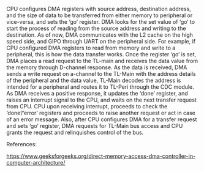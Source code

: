 CPU configures DMA registers with source address, destination address, and the size of data to be transferred from either memory to peripheral or vice-versa, and sets the ‘go’ register. DMA looks for the set value of ‘go’ to start the process of reading from the source address and writing to the destination. As of now, DMA communicates with the L2 cache on the high speed side, and GIPO through UART on the peripheral side. For example, if CPU configured DMA registers to read from memory and write to a peripheral, this is how the data transfer works. Once the register ‘go’ is set, DMA places a read request to the TL-main and receives the data value from the memory through D-channel response. As the data is received, DMA sends a write request on a-channel to the TL-Main with the address details of the peripheral and the data value, TL-Main decodes the address is intended for a peripheral and routes it to TL-Peri through the CDC module. As DMA receives a positive response, it updates the ‘done’ register, and raises an interrupt signal to the CPU, and waits on the next transfer request from CPU. CPU upon receiving interrupt, proceeds to check the ‘done’/’error’ registers and proceeds to raise another request or act in case of an error message. Also, after CPU configures DMA for a transfer request and sets ‘go’ register, DMA requests for TL-Main bus access and CPU grants the request and relinquishes control of the bus.



References:

https://www.geeksforgeeks.org/direct-memory-access-dma-controller-in-computer-architecture/
